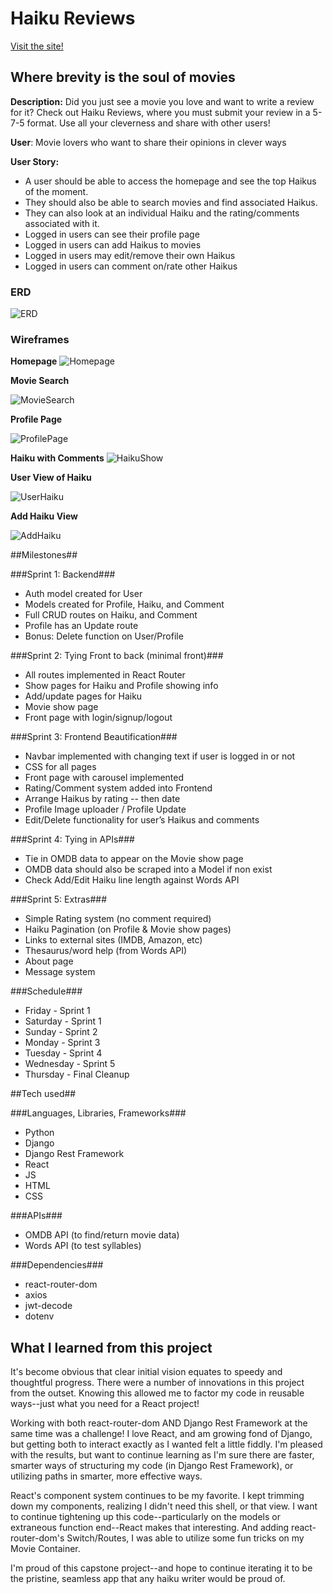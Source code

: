 # Haiku Reviews #

[Visit the site!](https://haikureviews.herokuapp.com)

## Where brevity is the soul of movies ##

**Description:** Did you just see a movie you love and want to write a review for it? Check out Haiku Reviews, where you must submit your review in a 5-7-5 format. Use all your cleverness and share with other users!

**User**: Movie lovers who want to share their opinions in clever ways

**User Story:**
* A user should be able to access the homepage and see the top Haikus of the moment.
* They should also be able to search movies and find associated Haikus.
* They can also look at an individual Haiku and the rating/comments associated with it.
* Logged in users can see their profile page
* Logged in users can add Haikus to movies
* Logged in users may edit/remove their own Haikus
* Logged in users can comment on/rate other Haikus

### ERD ###

![ERD](/public/ERD.png)


### Wireframes ###

**Homepage**
![Homepage](/public/Homescreen.png)

**Movie Search**

![MovieSearch](/public/MovieSearch.png)

**Profile Page**

![ProfilePage](/public/Profile.png)

**Haiku with Comments**
![HaikuShow](/public/HaikuShow.png)

**User View of Haiku**

![UserHaiku](/public/UserComment.png)

**Add Haiku View**

![AddHaiku](/public/AddHaiku.png)

##Milestones##

###Sprint 1: Backend###
* Auth model created for User
* Models created for Profile, Haiku, and Comment
* Full CRUD routes on Haiku, and Comment
* Profile has an Update route
* Bonus: Delete function on User/Profile

###Sprint 2: Tying Front to back (minimal front)###
* All routes implemented in React Router
* Show pages for Haiku and Profile showing info
* Add/update pages for Haiku
* Movie show page
* Front page with login/signup/logout

###Sprint 3: Frontend Beautification###
* Navbar implemented with changing text if user is logged in or not
* CSS for all pages
* Front page with carousel implemented
* Rating/Comment system added into Frontend
* Arrange Haikus by rating -- then date
* Profile Image uploader / Profile Update
* Edit/Delete functionality for user’s Haikus and comments

###Sprint 4: Tying in APIs###
* Tie in OMDB data to appear on the Movie show page
* OMDB data should also be scraped into a Model if non exist
* Check Add/Edit Haiku line length against Words API

###Sprint 5: Extras###
* Simple Rating system (no comment required)
* Haiku Pagination (on Profile & Movie show pages)
* Links to external sites (IMDB, Amazon, etc)
* Thesaurus/word help (from Words API)
* About page
* Message system

###Schedule###
* Friday - Sprint 1
* Saturday - Sprint 1
* Sunday - Sprint 2
* Monday - Sprint 3
* Tuesday - Sprint 4
* Wednesday - Sprint 5
* Thursday - Final Cleanup


##Tech used##

###Languages, Libraries, Frameworks###
* Python
* Django
* Django Rest Framework
* React
* JS
* HTML
* CSS

###APIs###
* OMDB API (to find/return movie data)
* Words API (to test syllables)

###Dependencies###
* react-router-dom
* axios
* jwt-decode
* dotenv

## What I learned from this project ##
It's become obvious that clear initial vision equates to speedy and thoughtful progress. There were a number of innovations in this project from the outset. Knowing this allowed me to factor my code in reusable ways--just what you need for a React project!

Working with both react-router-dom AND Django Rest Framework at the same time was a challenge! I love React, and am growing fond of Django, but getting both to interact exactly as I wanted felt a little fiddly. I'm pleased with the results, but want to continue learning as I'm sure there are faster, smarter ways of structuring my code (in Django Rest Framework), or utilizing paths in smarter, more effective ways.

React's component system continues to be my favorite. I kept trimming down my components, realizing I didn't need this shell, or that view. I want to continue tightening up this code--particularly on the models or extraneous function end--React makes that interesting. And adding react-router-dom's Switch/Routes, I was able to utilize some fun tricks on my Movie Container.

I'm proud of this capstone project--and hope to continue iterating it to be the pristine, seamless app that any haiku writer would be proud of.